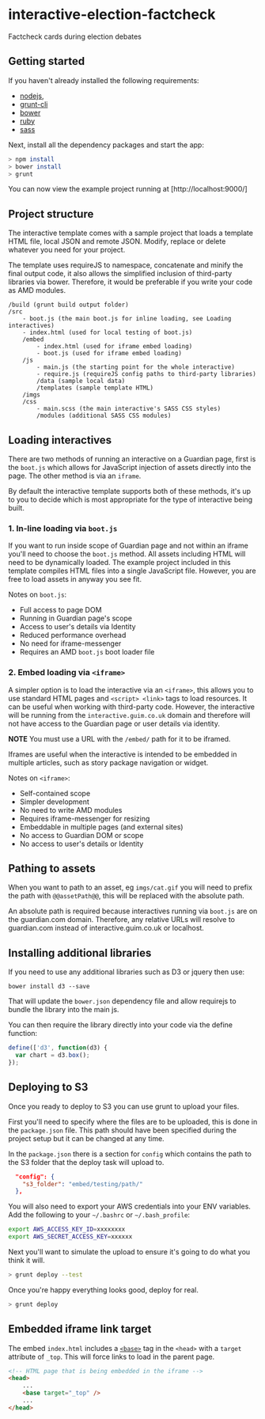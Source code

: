# interactive-election-factcheck 
Factcheck cards during election debates

## Getting started
If you haven't already installed the following requirements:

* [nodejs](http://nodejs.org/download/),
* [grunt-cli](http://gruntjs.com/getting-started) 
* [bower](http://bower.io/)
* [ruby](https://www.ruby-lang.org/en/documentation/installation/)
* [sass](http://sass-lang.com/install)


Next, install all the dependency packages and start the app:
```bash
> npm install
> bower install
> grunt
```

You can now view the example project running at [http://localhost:9000/]

## Project structure
The interactive template comes with a sample project that loads a template HTML
file, local JSON and remote JSON. Modify, replace or delete whatever you need
for your project.

The template uses requireJS to namespace, concatenate and minify the final output
code, it also allows the simplified inclusion of third-party libraries via
bower. Therefore, it would be preferable if you write your code as AMD modules.

```
/build (grunt build output folder)
/src
    - boot.js (the main boot.js for inline loading, see Loading interactives)
    - index.html (used for local testing of boot.js)
    /embed
        - index.html (used for iframe embed loading)
        - boot.js (used for iframe embed loading)
    /js
        - main.js (the starting point for the whole interactive)
        - require.js (requireJS config paths to third-party libraries)
        /data (sample local data)
        /templates (sample template HTML)
    /imgs
    /css
        - main.scss (the main interactive's SASS CSS styles)
        /modules (additional SASS CSS modules)
```


## Loading interactives
There are two methods of running an interactive on a Guardian page, first is the
`boot.js` which allows for JavaScript injection of assets directly into the page.
The other method is via an `iframe`.

By default the interactive template supports both of these methods, it's up to 
you to decide which is most appropriate for the type of interactive being built.

### 1. In-line loading via `boot.js` 
If you want to run inside scope of Guardian page and not within an iframe you'll
need to choose the `boot.js` method. All assets including HTML will need to be
dynamically loaded. The example project included in this template compiles
HTML files into a single JavaScript file. However, you are free to load assets
in anyway you see fit.

Notes on `boot.js`:

* Full access to page DOM
* Running in Guardian page's scope
* Access to user's details via Identity
* Reduced performance overhead
* No need for iframe-messenger
* Requires an AMD `boot.js` boot loader file

### 2. Embed loading via `<iframe>`
A simpler option is to load the interactive via an `<iframe>`, this allows you to 
use standard HTML pages and `<script> <link>` tags to load resources. It can be
useful when working with third-party code. However, the interactive will be
running from the `interactive.guim.co.uk` domain and therefore will not have
access to the Guardian page or user details via identity.

**NOTE**  You must use a URL with the `/embed/` path for it to be iframed.

Iframes are useful when the interactive is intended to be embedded in multiple 
articles, such as story package navigation or widget.

Notes on `<iframe>`:

* Self-contained scope
* Simpler development
* No need to write AMD modules
* Requires iframe-messenger for resizing
* Embeddable in multiple pages (and external sites)
* No access to Guardian DOM or scope
* No access to user's details or Identity


## Pathing to assets
When you want to path to an asset, eg `imgs/cat.gif` you will need to prefix
the path with `@@assetPath@@`, this will be replaced with the absolute path.

An absolute path is required because interactives running via `boot.js` 
are on the guardian.com domain. Therefore, any relative URLs will resolve to
guardian.com instead of interactive.guim.co.uk or localhost.

## Installing additional libraries
If you need to use any additional libraries such as D3 or jquery then use:

`bower install d3 --save`

That will update the `bower.json` dependency file and allow requirejs to bundle
the library into the main js.

You can then require the library directly into your code via the define function:

```javascript
define(['d3', function(d3) {
  var chart = d3.box();
});
```

## Deploying to S3
Once you ready to deploy to S3 you can use grunt to upload your files.

First you'll need to specify where the files are to be uploaded, this
is done in the `package.json` file. This path should have been specified
during the project setup but it can be changed at any time.

In the `package.json` there is a section for `config` which contains
the path to the S3 folder that the deploy task will upload to.

```json
  "config": {
    "s3_folder": "embed/testing/path/"
  },
```

You will also need to export your AWS credentials into your ENV variables.
Add the following to your `~/.bashrc` or `~/.bash_profile`:

```bash
export AWS_ACCESS_KEY_ID=xxxxxxxx
export AWS_SECRET_ACCESS_KEY=xxxxxx
```

Next you'll want to simulate the upload to ensure it's going to do what
you think it will.
```bash
> grunt deploy --test
```

Once you're happy everything looks good, deploy for real.
```bash
> grunt deploy
```

## Embedded iframe link target
The embed `index.html` includes a [`<base>`](https://developer.mozilla.org/en-US/docs/Web/HTML/Element/base) tag in the `<head>` with a `target` attribute of `_top`. This will force links
to load in the parent page.

```html
<!-- HTML page that is being embedded in the iframe -->
<head>
    ...
    <base target="_top" />
    ...
</head>
```

